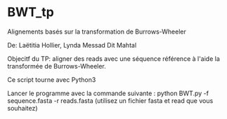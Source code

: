 # BWT_tp

Alignements basés sur la transformation de Burrows-Wheeler

De: Laëtitia Hollier, Lynda Messad Dit Mahtal

Objecitf du TP: aligner des reads avec une séquence référence à l'aide la transformée de Burrows-Wheeler.

Ce script tourne avec Python3

Lancer le programme avec la commande suivante : python BWT.py -f sequence.fasta -r reads.fasta 
(utilisez un fichier fasta et read que vous souhaitez)
